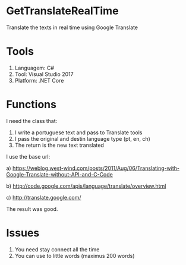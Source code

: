 # GetTranslateRealTime
Translate the texts in real time using Google Translate

# Tools
1. Languagem: C#
2. Tool: Visual Studio 2017 
3. Platform: .NET Core

# Functions
I need the class that:

1. I write a portuguese text and pass to Translate tools
2. I pass the original and destin language type (pt, en, ch)
3. The return is the new text translated

I use the base url:

a) https://weblog.west-wind.com/posts/2011/Aug/06/Translating-with-Google-Translate-without-API-and-C-Code

b) http://code.google.com/apis/language/translate/overview.html

c) http://translate.google.com/

The result was good.

# Issues
1. You need stay connect all the time
2. You can use to little words (maximus 200 words)
